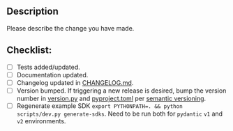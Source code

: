 ## Description
Please describe the change you have made.

## Checklist:
- [ ] Tests added/updated.
- [ ] Documentation updated.
- [ ] Changelog updated in [CHANGELOG.md](https://github.com/cognitedata/cognite-gql-pygen/blob/main/CHANGELOG.md).
- [ ] Version bumped. If triggering a new release is desired, bump the version number in
  [version.py](https://github.com/cognitedata/cognite-gql-pygen/blob/main/cognite/gqlpygen/version.py) and
  [pyproject.toml](https://github.com/cognitedata/cognite-gql-pygen/blob/main/pyproject.toml) per [semantic versioning](https://semver.org/).
- [ ] Regenerate example SDK `export PYTHONPATH=. && python scripts/dev.py generate-sdks`. Need to be run both
  for `pydantic` `v1` and `v2` environments.
